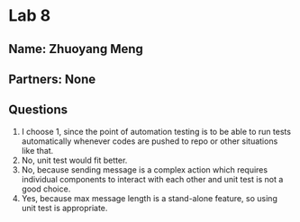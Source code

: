 # Lab 8

## Name: Zhuoyang Meng

## Partners: None

## Questions
1. I choose 1, since the point of automation testing is to be able to run tests automatically whenever codes are pushed to repo or other situations like that.
2. No, unit test would fit better.
3. No, because sending message is a complex action which requires individual components to interact with each other and unit test is not a good choice.
4. Yes, because max message length is a stand-alone feature, so using unit test is appropriate.
